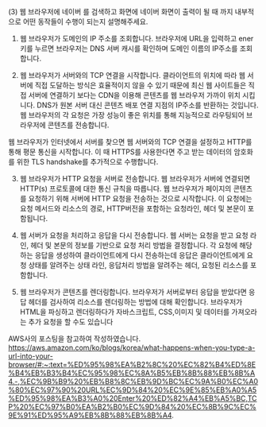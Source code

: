 (3) 웹 브라우저에 네이버 를 검색하고 화면에 네이버 화면이 출력이 될 때 까지 내부적으로 어떤 동작들이 수행이 되는지 설명해주세요.

1. 웹 브라우저가 도메인의 IP 주소를 조회합니다.
브라우저에 URL을 입력하고 ener키를 누르면 브라우저는 DNS 서버 캐시를 확인하며 도메인 이름의 IP주소를 조회합니다.

2. 웹 브라우저가 서버와의 TCP 연결을 시작합니다.
클라이언트의 위치에 따라 웹 서버에 직접 도달하는 방식은 효율적이지 않을 수 있기 때문에 최신 웹 사이트들은 직접 서버에 연결하기 보다는 CDN을 이용해 콘텐츠를 웹 브라우저 가까이 위치 시킵니다.
DNS가 원본 서버 대신 콘텐츠 배포 연결 지점의 IP주소를 반환하는 것입니다.
웹 브라우저의 각 요청은 가장 성능이 좋은 위치를 통해 지능적으로 라우팅되어 브라우저에 콘텐츠를 전송합니다.

웹 브라우저가 인터넷에서 서버를 찾으면 웹 서버와의 TCP 연결을 설정하고 HTTP를 통해 평문 통신을 시작합니다. 이 때 HTTPS를 사용한다면 주고 받는 데이터의 암호화를 위한 TLS handshake를 추가적으로 수행합니다.

3. 웹 브라우저가 HTTP 요청을 서버로 전송합니다.
웹 브라우저가 서버에 연결되면 HTTP(s) 프로토콜에 대한 통신 규칙을 따릅니다.
웹 브라우저가 페이지의 콘텐츠를 요청하기 위해 서버에 HTTP 요청을 전송하는 것으로 시작합니다. 
이 요청에는 요청 메서드와 리소스의 경로, HTTP버전을 포함하는 요청라인, 헤더 및 본문이 포함됩니다.

4. 웹 서버가 요청을 처리하고 응답을 다시 전송합니다.
웹 서버는 요청을 받고 요청 라인, 헤더 및 본문의 정보를 기반으로 요청 처리 방법을 결정합니다.
각 요청에 해당하는 응답을 생성하여 클라이언트에게 다시 전송하는데 응답은 클라이언트에게 요청 상태를 알려주는 상태 라인, 응답처리 방법을 알려주는 헤더, 요청된 리소스를 포함합니다.

5. 웹 브라우저가 콘텐츠를 렌더링합니다.
브라우저가 서버로부터 응답을 받았다면 응답 헤더를 검사하여 리소스를 렌더링하는 방법에 대해 확인합니다.
브라우저가 HTML을 파싱하고 렌더링하다가 자바스크립트, CSS,이미지 및 데이터를 가져오라는 추가 요청을 할 수도 있습니다

AWS사의 포스팅을 참고하여 작성하였습니다. https://aws.amazon.com/ko/blogs/korea/what-happens-when-you-type-a-url-into-your-browser/#:~:text=%ED%95%98%EA%B2%8C%20%EC%82%B4%ED%8E%B4%EB%B3%B4%EC%95%98%EC%8A%B5%EB%8B%88%EB%8B%A4.-,%EC%9B%B9%20%EB%B8%8C%EB%9D%BC%EC%9A%B0%EC%A0%80%EC%97%90%20URL%EC%9D%84%20%EC%9E%85%EB%A0%A5%ED%95%98%EA%B3%A0%20Enter%20%ED%82%A4%EB%A5%BC,TCP%20%EC%97%B0%EA%B2%B0%EC%9D%84%20%EC%8B%9C%EC%9E%91%ED%95%A9%EB%8B%88%EB%8B%A4.
